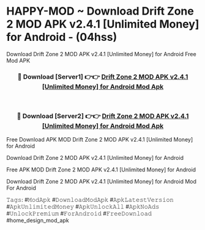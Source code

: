 # HAPPY-MOD ~ Download Drift Zone 2 MOD APK v2.4.1 [Unlimited Money] for Android - (04hss)
Download Drift Zone 2 MOD APK v2.4.1 [Unlimited Money] for Android Free Mod APK

<div align="center">
<h3>🔴 Download [Server1] 👉👉 <a href="https://apk-comot.site?title=Drift_Zone_2_MOD_APK_v2.4.1_[Unlimited_Money]_for_Android">Drift Zone 2 MOD APK v2.4.1 [Unlimited Money] for Android Mod Apk</a></h3><br>

<h3>🔴 Download [Server2] 👉👉 <a href="https://apk-comot.site?title=Drift_Zone_2_MOD_APK_v2.4.1_[Unlimited_Money]_for_Android">Drift Zone 2 MOD APK v2.4.1 [Unlimited Money] for Android Mod Apk</a></h3>
</div>


Free Download APK MOD Drift Zone 2 MOD APK v2.4.1 [Unlimited Money] for Android

Download Drift Zone 2 MOD APK v2.4.1 [Unlimited Money] for Android 

Free APK MOD Drift Zone 2 MOD APK v2.4.1 [Unlimited Money] for Android 

Download Drift Zone 2 MOD APK v2.4.1 [Unlimited Money] for Android Mod For Android

𝚃𝚊𝚐𝚜: #𝙼𝚘𝚍𝙰𝚙𝚔 #𝙳𝚘𝚠𝚗𝚕𝚘𝚊𝚍𝙼𝚘𝚍𝙰𝚙𝚔 #𝙰𝚙𝚔𝙻𝚊𝚝𝚎𝚜𝚝𝚅𝚎𝚛𝚜𝚒𝚘𝚗 #𝙰𝚙𝚔𝚄𝚗𝚕𝚒𝚖𝚒𝚝𝚎𝚍𝙼𝚘𝚗𝚎𝚢 #𝙰𝚙𝚔𝚄𝚗𝚕𝚘𝚌𝚔𝙰𝚕𝚕 #𝙰𝚙𝚔𝙽𝚘𝙰𝚍𝚜 #𝚄𝚗𝚕𝚘𝚌𝚔𝙿𝚛𝚎𝚖𝚒𝚞𝚖 #𝙵𝚘𝚛𝙰𝚗𝚍𝚛𝚘𝚒𝚍 #𝙵𝚛𝚎𝚎𝙳𝚘𝚠𝚗𝚕𝚘𝚊𝚍 #home_design_mod_apk